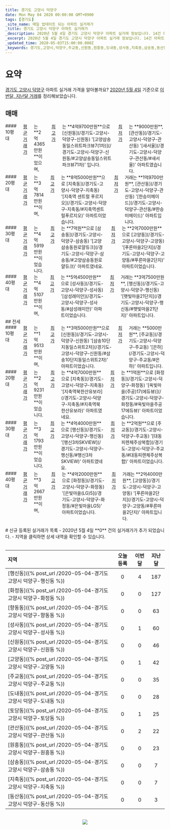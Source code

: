 ```yaml
---
title: 경기도 고양시 덕양구
date: Mon May 04 2020 00:00:00 GMT+0900
tags: [경기도]
_site_name: 매일 업데이트 되는 아파트 실거래가
_title: 경기도 고양시 덕양구 아파트 실거래가
_description: 2020년 5월 4일 경기도 고양시 덕양구 아파트 실거래 정보입니다. 14건 아파트 정보가 있습니다.
_excerpt: 2020년 5월 4일 경기도 고양시 덕양구 아파트 실거래 정보입니다. 14건 아파트 정보가 있습니다.
_updated_time: 2020-05-03T15:00:00.000Z
_keywords: 경기도,고양시,덕양구,주교동,신원동,원흥동,도내동,성사동,지축동,삼송동,동산동,고양동,관산동,토당동,화정동,행신동,향동동
---
```



# 요약
<ins>경기도 고양시 덕양구</ins> 아파트 실거래 가격을 알아볼까요? <ins>2020년 5월 4일</ins> 기준으로 <ins>이번달, 지난달 거래</ins>를 정리해보았습니다.

## 매매
<div class="container">
<div class="six columns" markdown="1">
#### 10평대
<ins>평균 거래가</ins>는 **2억4365만원**이었으며, <ins>최고가</ins>는 **4억9700만원**으로 [신원동](/경기도-고양시-덕양구-신원동) '[고양삼송동일스위트파크뷰7(1차)](/경기도-고양시-덕양구-신원동/#고양삼송동일스위트파크뷰71차)' 입니다. <ins>최저가</ins>는 **9000만원**, [관산동](/경기도-고양시-덕양구-관산동) '[새서울](/경기도-고양시-덕양구-관산동/#새서울)' 아파트였습니다.
</div>
<div class="six columns" markdown="1">
#### 20평대
<ins>평균 거래가</ins>는 **3억7814만원**이며, <ins>최고가</ins>는 **8억5000만원**으로 [지축동](/경기도-고양시-덕양구-지축동) '[지축역 센트럴 푸르지오](/경기도-고양시-덕양구-지축동/#지축역센트럴푸르지오)' 아파트이었습니다. <ins>최저가</ins> 거래는 **1억9700만원**, [관산동](/경기도-고양시-덕양구-관산동) '[한승미메이드](/경기도-고양시-덕양구-관산동/#한승미메이드)' 아파트입니다.
</div>
</div>
<div class="container">
<div class="six columns" markdown="1">
#### 30평대
<ins>평균 거래가</ins>는 **4억5919만원**이었습니다. <ins>최고가</ins>는 **7억원**으로 [삼송동](/경기도-고양시-덕양구-삼송동) '[고양삼송동원로얄듀크](/경기도-고양시-덕양구-삼송동/#고양삼송동원로얄듀크)' 아파트였네요. <ins>최저가</ins>는 **2억7000만원**으로 [고양동](/경기도-고양시-덕양구-고양동) '[푸른마을2단지](/경기도-고양시-덕양구-고양동/#푸른마을2단지)' 아파트이었습니다.
</div>
<div class="six columns" markdown="1">
#### 40평대
<ins>평균 거래가</ins>는 **4억5107만원**이며, <ins>최고가</ins>는 **5억4500만원**으로 [성사동](/경기도-고양시-덕양구-성사동) '[삼성래미안](/경기도-고양시-덕양구-성사동/#삼성래미안)' 아파트이었습니다. <ins>최저가</ins> 거래는 **3억7500만원**, [행신동](/경기도-고양시-덕양구-행신동) '[햇빛마을21단지](/경기도-고양시-덕양구-행신동/#햇빛마을21단지)' 아파트입니다.
</div>
</div>
## 전세
<div class="container">
<div class="six columns" markdown="1">
#### 10평대
<ins>평균 거래가</ins>는 **1억9513만원**이며, <ins>최고가</ins>는 **3억5000만원**으로 [신원동](/경기도-고양시-덕양구-신원동) '[삼송10단지동일스위트2차](/경기도-고양시-덕양구-신원동/#삼송10단지동일스위트2차)' 아파트이었습니다. <ins>최저가</ins> 거래는 **5000만원**, [주교동](/경기도-고양시-덕양구-주교동) '[은하](/경기도-고양시-덕양구-주교동/#은하)' 아파트입니다.
</div>
<div class="six columns" markdown="1">
#### 20평대
<ins>평균 거래가</ins>는 **2억9231만원**이었습니다. <ins>최고가</ins>는 **4억7000만원**으로 [지축동](/경기도-고양시-덕양구-지축동) '[지축역북한산유보라](/경기도-고양시-덕양구-지축동/#지축역북한산유보라)' 아파트였네요. <ins>최저가</ins>는 **1억원**으로 [화정동](/경기도-고양시-덕양구-화정동) '[옥빛마을(주공)17(에듀뷰)](/경기도-고양시-덕양구-화정동/#옥빛마을주공17에듀뷰)' 아파트이었습니다.
</div>
</div>
<div class="container">
<div class="six columns" markdown="1">
#### 30평대
<ins>평균 거래가</ins>는 **3억1793만원**이었습니다. <ins>최고가</ins>는 **4억4000만원**으로 [행신동](/경기도-고양시-덕양구-행신동) '[행신3차SKVIEW](/경기도-고양시-덕양구-행신동/#행신3차SKVIEW)' 아파트였네요. <ins>최저가</ins>는 **2억원**으로 [주교동](/경기도-고양시-덕양구-주교동) '[대동피렌체주상복합](/경기도-고양시-덕양구-주교동/#대동피렌체주상복합)' 아파트이었습니다.
</div>
<div class="six columns" markdown="1">
#### 40평대
<ins>평균 거래가</ins>는 **3억2667만원**이며, <ins>최고가</ins>는 **4억2000만원**으로 [화정동](/경기도-고양시-덕양구-화정동) '[은빛마을(LG)5](/경기도-고양시-덕양구-화정동/#은빛마을LG5)' 아파트이었습니다. <ins>최저가</ins> 거래는 **2억4000만원**, [고양동](/경기도-고양시-덕양구-고양동) '[푸른마을2단지](/경기도-고양시-덕양구-고양동/#푸른마을2단지)' 아파트입니다.
</div>
</div>


<br>
# 신규 등록된 실거래가 목록
- 2020년 5월 4일 **0** 건의 실거래가가 추가 되었습니다.
- 지역을 클릭하면 상세 내역을 확인할 수 있습니다.
<br><br>

| 지역 | 오늘 등록 | 이번달 | 지난달 |
|:---|:---:|:---:|:---:|
| [행신동]({% post_url /2020-05-04-경기도 고양시 덕양구-행신동 %}) | 0 | 4 | 187|
| [화정동]({% post_url /2020-05-04-경기도 고양시 덕양구-화정동 %}) | 0 | 0 | 127|
| [향동동]({% post_url /2020-05-04-경기도 고양시 덕양구-향동동 %}) | 0 | 0 | 63|
| [성사동]({% post_url /2020-05-04-경기도 고양시 덕양구-성사동 %}) | 0 | 1 | 60|
| [신원동]({% post_url /2020-05-04-경기도 고양시 덕양구-신원동 %}) | 0 | 0 | 46|
| [고양동]({% post_url /2020-05-04-경기도 고양시 덕양구-고양동 %}) | 0 | 1 | 42|
| [주교동]({% post_url /2020-05-04-경기도 고양시 덕양구-주교동 %}) | 0 | 0 | 35|
| [도내동]({% post_url /2020-05-04-경기도 고양시 덕양구-도내동 %}) | 0 | 0 | 28|
| [토당동]({% post_url /2020-05-04-경기도 고양시 덕양구-토당동 %}) | 0 | 1 | 25|
| [관산동]({% post_url /2020-05-04-경기도 고양시 덕양구-관산동 %}) | 0 | 2 | 22|
| [원흥동]({% post_url /2020-05-04-경기도 고양시 덕양구-원흥동 %}) | 0 | 0 | 23|
| [삼송동]({% post_url /2020-05-04-경기도 고양시 덕양구-삼송동 %}) | 0 | 0 | 7|
| [지축동]({% post_url /2020-05-04-경기도 고양시 덕양구-지축동 %}) | 0 | 0 | 7|
| [동산동]({% post_url /2020-05-04-경기도 고양시 덕양구-동산동 %}) | 0 | 0 | 3|

<p align="center"><br><img src="https://via.placeholder.com/700x120"><br></p>
